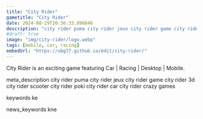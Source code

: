 ```yaml
---
title: "City Rider"
gametitle: "City Rider"
date: 2024-08-29T20:36:33.896646
description: "city rider puma city rider jeux city rider game city rider 3d city rider scooter city rider poki city rider car city rider crazy games"
#draft: true
image: "img/city-rider/logo.webp"
tags: [mobile, car, racing]
embedUrl: "https://ubg77.github.io/edit/city-rider/"
---
```


City Rider is an exciting game featuring Car | Racing | Desktop | Mobile.

meta_description
city rider puma city rider jeux city rider game city rider 3d city rider scooter city rider poki city rider car city rider crazy games


keywords
ke


news_keywords
kne
